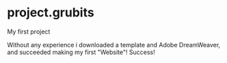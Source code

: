 # project.grubits
My first project

Without any experience i downloaded a template and Adobe DreamWeaver, and succeeded making my first "Website"! Success!
